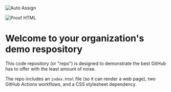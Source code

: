 ![Auto Assign](https://github.com/Bdot-iMP/demo-repository/actions/workflows/auto-assign.yml/badge.svg)

![Proof HTML](https://github.com/Bdot-iMP/demo-repository/actions/workflows/proof-html.yml/badge.svg)

# Welcome to your organization's demo respository
This code repository (or "repo") is designed to demonstrate the best GitHub has to offer with the least amount of noise.

The repo includes an `index.html` file (so it can render a web page), two GitHub Actions workflows, and a CSS stylesheet dependency.
